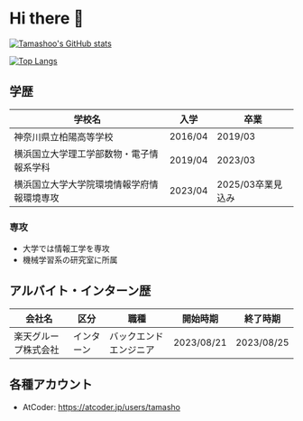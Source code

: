 # Hi there 👋

<!--
**Tamashoo/Tamashoo** is a ✨ _special_ ✨ repository because its `README.md` (this file) appears on your GitHub profile.

Here are some ideas to get you started:

- 🔭 I’m currently working on ...
- 🌱 I’m currently learning ...
- 👯 I’m looking to collaborate on ...
- 🤔 I’m looking for help with ...
- 💬 Ask me about ...
- 📫 How to reach me: ...
- 😄 Pronouns: ...
- ⚡ Fun fact: ...
-->

[![Tamashoo's GitHub stats](https://github-readme-stats.vercel.app/api?username=Tamashoo&theme=vue-dark&show_icons=true)](https://github.com/Tamashoo/github-readme-stats)

[![Top Langs](https://github-readme-stats.vercel.app/api/top-langs/?username=Tamashoo&theme=vue-dark&show_icons=true&layout=compact)](https://github.com/Tamashoo/github-readme-stats)

## 学歴
|  学校名  |  入学  |  卒業  |
| ---- | ---- | ---- |
|  神奈川県立柏陽高等学校  |  2016/04  |  2019/03  |
|  横浜国立大学理工学部数物・電子情報系学科  |  2019/04  |  2023/03  |
|  横浜国立大学大学院環境情報学府情報環境専攻  |  2023/04  |  2025/03卒業見込み  |

### 専攻
* 大学では情報工学を専攻
* 機械学習系の研究室に所属

## アルバイト・インターン歴
|  会社名  |  区分  |  職種  |  開始時期  |  終了時期  |
| ---- | ---- | ---- | ---- | ---- |
| 楽天グループ株式会社 | インターン | バックエンドエンジニア | 2023/08/21 | 2023/08/25 |

## 各種アカウント
* AtCoder: https://atcoder.jp/users/tamasho
